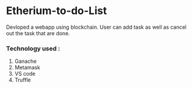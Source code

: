 # Etherium-to-do-List

Devloped a webapp using blockchain. User can add task as well  as cancel out the task that are done.

### Technology used :

1. Ganache
2. Metamask
3. VS code
4. Truffle
